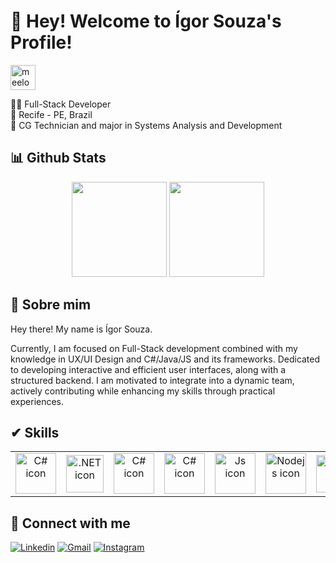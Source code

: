 <!-- Welcome  -->
# 👾 Hey! Welcome to Ígor Souza's Profile!

<img src="https://tenor.com/bmLak.gif" width="40" height="40" alt="meelo"/>

👨‍💻 Full-Stack Developer    
🚩 Recife - PE, Brazil    
🏅 CG Technician and major in Systems Analysis and Development

<h2> 📊 Github Stats </h2>

<div align="center">
    <img height="152em" src="https://github-readme-stats.vercel.app/api?username=igusouz&show_icons=true&theme=dark&include_all_commits=true&count_private=true"/>
  <img height="152em" src="https://github-readme-stats.vercel.app/api/top-langs/?username=igusouz&layout=compact&theme=dark&hide=html,css,scss,php,ejs,procfile,jupyternotebook" />
</div>  

## 👀 Sobre mim
Hey there! My name is Ígor Souza.

Currently, I am focused on Full-Stack development combined with my knowledge in UX/UI Design and C#/Java/JS and its frameworks. Dedicated to developing interactive and efficient user interfaces, along with a structured backend. I am motivated to integrate into a dynamic team, actively contributing while enhancing my skills through practical experiences.


## ✔ Skills

<table width="100%">
  <tr>
    <td align="center">
      <a href="https://learn.microsoft.com/pt-br/dotnet/">
        <img src="https://skillicons.dev/icons?i=cs" width="65px" alt="C# icon"/><br/>
      </a>
    </td>
      <td align="center">
      <a href="https://learn.microsoft.com/pt-br/dotnet/">
        <img src="https://skillicons.dev/icons?i=dotnet" width="60px" alt=".NET icon"/><br/>
      </a>
    </td>
    <td align="center">
      <a href="https://www.java.com/pt-BR/">
        <img src="https://skillicons.dev/icons?i=java&theme=light" width="65px" alt="C# icon"/><br/>
      </a>
    </td>
    <td align="center">
      <a href="https://spring.io/">
        <img src="https://skillicons.dev/icons?i=spring" width="65px" alt="C# icon"/><br/>
      </a>
    </td>
    <td align="center">
      <a href="https://www.javascript.com">
      <img src="https://skillicons.dev/icons?i=js" width="65px" alt="Js icon"/><br/>
      </a>
    </td>
    <td align="center">
      <a href="https://nodejs.org/en">
        <img src="https://skillicons.dev/icons?i=nodejs" width="65px" alt="Nodejs icon"/><br/>
      </a>
    </td>
    <td align="center">
      <a href="https://react.dev/">
        <img src="https://skillicons.dev/icons?i=react" width="60px" alt="REACT icon"/><br/>
      </a>
    </td>
    <td align="center">
      <a href="https://www.mysql.com/">
        <img src="https://skillicons.dev/icons?i=mysql" width="60px" alt="=SQL icon"/><br/>
      </a>
    </td>
    <td align="center">
      <a href="https://git-scm.com/">
        <img src="https://skillicons.dev/icons?i=git" width="60px" alt="GIT icon"/><br/>
      </a>
    </td>
  </tr>
</table>

## 💬 Connect with me
[![Linkedin](https://img.shields.io/badge/LinkedIn-0077B5?style=for-the-badge&logo=linkedin&logoColor=white)](https://www.linkedin.com/in/igusouz/)
[![Gmail](https://img.shields.io/badge/Gmail-D14836?style=for-the-badge&logo=gmail&logoColor=white)](mailto:igorrafael.jobs@gmail.com)
[![Instagram](https://img.shields.io/badge/Instagram-E4405F?style=for-the-badge&logo=instagram&logoColor=white)](https://www.instagram.com/igusouz/)
